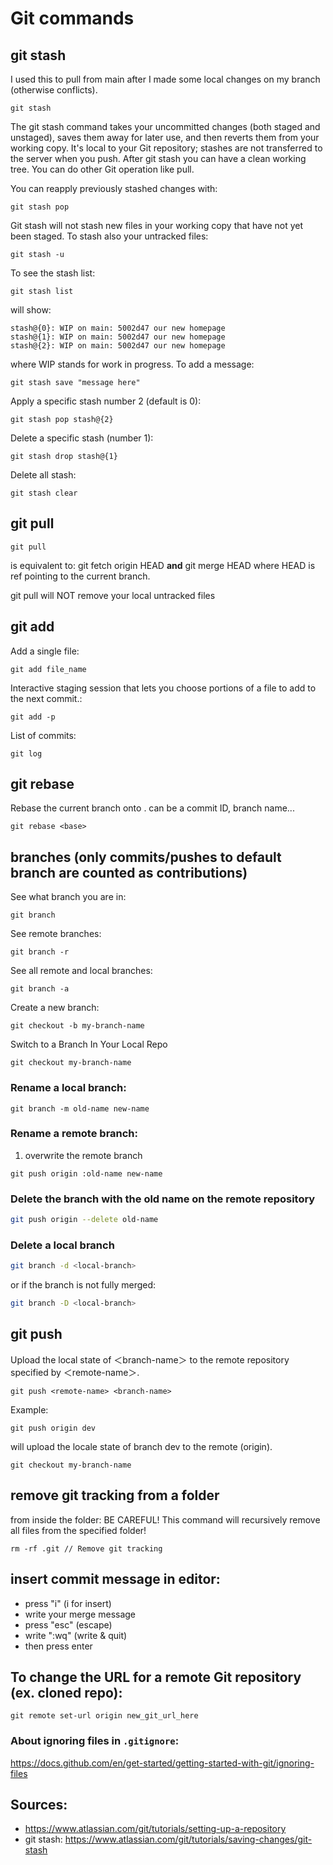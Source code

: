 # Git commands

## git stash
I used this to pull from main after I made some local changes on my branch (otherwise conflicts).
```shell
git stash
```
The git stash command takes your uncommitted changes (both staged and unstaged), saves them away for later use, and then reverts them from your working copy. It's local to your Git repository; stashes are not transferred to the server when you push.
After git stash you can have a clean working tree. You can do other Git operation like pull.

You can reapply previously stashed changes with:
```shell
git stash pop
```

Git stash will not stash new files in your working copy that have not yet been staged.
To stash also your untracked files:
```shell
git stash -u
```
To see the stash list:
```
git stash list
```
will show:
```shell
stash@{0}: WIP on main: 5002d47 our new homepage
stash@{1}: WIP on main: 5002d47 our new homepage
stash@{2}: WIP on main: 5002d47 our new homepage
```
where WIP stands for work in progress. To add a message:
```shell
git stash save "message here"
```

Apply a specific stash number 2 (default is 0):
```shell
git stash pop stash@{2}
```

Delete a specific stash (number 1):
```shell
git stash drop stash@{1}
```

Delete all stash:
```shell
git stash clear
```

## git pull


```shell
git pull 
```
is equivalent to:
git fetch origin HEAD **and** git merge HEAD
where HEAD is ref pointing to the current branch.

git pull will NOT remove your local untracked files

## git add
Add a single file:
```shell
git add file_name
```

Interactive staging session that lets you choose portions of a file to add to the next commit.:
```shell
git add -p
```

List of commits:
```shell
git log
```

## git rebase
Rebase the current branch onto <base>. <base> can be a commit ID,
branch name...
```shell
git rebase <base>
```

## branches (only commits/pushes to default branch are counted as contributions)
See what branch you are in:
```shell
git branch
```

See remote branches:
```shell
git branch -r
```

See all remote and local branches:
```shell
git branch -a
```

Create a new branch:
```shell
git checkout -b my-branch-name
```

Switch to a Branch In Your Local Repo
```shell
git checkout my-branch-name
```

### Rename a local branch:
```shell
git branch -m old-name new-name
```

### Rename a remote branch:
1.  overwrite the remote branch
```shell
git push origin :old-name new-name
```

### Delete the branch with the old name on the remote repository
```sh
git push origin --delete old-name
```


### Delete a local branch 
```sh
git branch -d <local-branch>
```

or if the branch is not fully merged:
```sh
git branch -D <local-branch>
```


## git push
Upload the local state of ＜branch-name＞ to the remote repository specified by ＜remote-name＞.
```shell
git push <remote-name> <branch-name>
```
Example:
```shell
git push origin dev
```
will upload the locale state of branch dev to the remote (origin).
```shell
git checkout my-branch-name
```

## remove git tracking from a folder
from inside the folder: BE CAREFUL! This command will recursively remove all files from the specified folder!
```shell
rm -rf .git // Remove git tracking
```

## insert commit message in editor:
- press "i" (i for insert)
- write your merge message
- press "esc" (escape)
- write ":wq" (write & quit)
- then press enter

## To change the URL for a remote Git repository (ex. cloned repo):
```shell
git remote set-url origin new_git_url_here
```

### About ignoring files in `.gitignore`:
https://docs.github.com/en/get-started/getting-started-with-git/ignoring-files

## Sources:
- https://www.atlassian.com/git/tutorials/setting-up-a-repository
- git stash: https://www.atlassian.com/git/tutorials/saving-changes/git-stash
